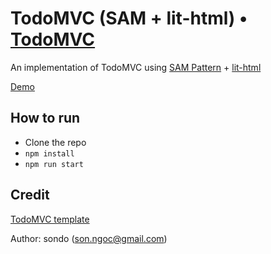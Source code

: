 # TodoMVC (SAM + lit-html) • [TodoMVC](http://todomvc.com)

An implementation of TodoMVC using [SAM Pattern](http://sam.js.org/) + [lit-html](https://github.com/PolymerLabs/lit-html)

[Demo](https://sonngoc.me/todo)
## How to run
- Clone the repo
- `npm install`
- `npm run start`

## Credit

[TodoMVC template](https://github.com/tastejs/todomvc-app-template)

Author: sondo (son.ngoc@gmail.com)
